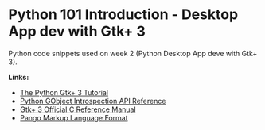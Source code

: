 Python 101 Introduction - Desktop App dev with Gtk+ 3
=====================================================

Python code snippets used on week 2 (Python Desktop App deve with Gtk+ 3).

**Links:**

- [The Python Gtk+ 3 Tutorial](http://python-gtk-3-tutorial.readthedocs.io/)
- [Python GObject Introspection API
  Reference](https://lazka.github.io/pgi-docs/)
- [Gtk+ 3 Official C Reference
  Manual](https://developer.gnome.org/gtk3/stable/)
- [Pango Markup Language
  Format](https://developer.gnome.org/pango/stable/PangoMarkupFormat.html)
